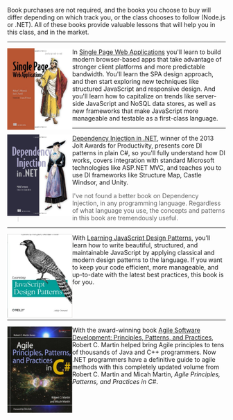 Book purchases are not required, and the books you choose to buy will differ depending on which track you, or the class chooses to follow (Node.js or .NET). All of these books provide valuable lessons that will help you in this class, and in the market.

-----------------------------

<img src="images/book-spa.jpg" width="150" align="left" />

In [Single Page Web Applications](http://www.amazon.com/Single-Page-Applications-end---end/dp/1617290750/ref=sr_1_1?s=books&ie=UTF8&qid=1415247669&sr=1-1&keywords=single+page+web+applications) you'll learn to build modern browser-based apps that take advantage of stronger client platforms and more predictable bandwidth. You'll learn the SPA design approach, and then start exploring new techniques like structured JavaScript and responsive design. And you'll learn how to capitalize on trends like server-side JavaScript and NoSQL data stores, as well as new frameworks that make JavaScript more manageable and testable as a first-class language.

-----------------------------

<img src="images/book-dip-dot-net.jpg" width="150" align="left" />

 [Dependency Injection in .NET](http://www.amazon.com/Dependency-Injection-NET-Mark-Seemann/dp/1935182501/ref=la_B004XYGMVK_1_1?s=books&ie=UTF8&qid=1413139797&sr=1-1), winner of the 2013 Jolt Awards for Productivity, presents core DI patterns in plain C#, so you'll fully understand how DI works, covers integration with standard Microsoft technologies like ASP.NET MVC, and teaches you to use DI frameworks like Structure Map, Castle Windsor, and Unity.

> I've not found a better book on Dependency Injection, in any programming language. Regardless of what language you use, the concepts and patterns in this book are tremendously useful.

-----------------------------

<img src="images/book-js-design-patterns.jpg" width="150" align="left" />

With [Learning JavaScript Design Patterns](http://addyosmani.com/resources/essentialjsdesignpatterns/book/), you’ll learn how to write beautiful, structured, and maintainable JavaScript by applying classical and modern design patterns to the language. If you want to keep your code efficient, more manageable, and up-to-date with the latest best practices, this book is for you.

<br><br><br>

-----------------------------

<img src="images/book-agile-ppp.jpg" width="150" align="left" />

With the award-winning book [Agile Software Development: Principles, Patterns, and Practices](http://www.amazon.com/gp/product/0131857258?keywords=Agile%20Principles%2C%20Patterns%2C%20and%20Practices%20in%20C%23&qid=1445809496&ref_=sr_1_1&sr=8-1), Robert C. Martin helped bring Agile principles to tens of thousands of Java and C++ programmers. Now .NET programmers have a definitive guide to agile methods with this completely updated volume from Robert C. Martin and Micah Martin, _Agile Principles, Patterns, and Practices in C#_.

<br><br>
